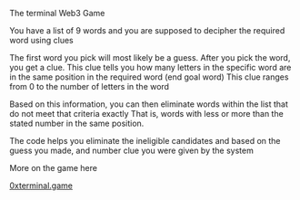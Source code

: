 The terminal Web3 Game

You have a list of 9 words and you are supposed to decipher the required word using clues

The first word you pick will most likely be a guess. 
After you pick the word, you get a clue.
This clue tells you how many letters in the specific word are in the same position in the required word (end goal word)
This clue ranges from 0 to the number of letters in the word

Based on this information, you can then eliminate words within the list that do not meet that criteria exactly
That is, words with less or more than the stated number in the same position.

The code helps you eliminate the ineligible candidates and based on the guess you made, and number clue you were given by the system

More on the game here

[0xterminal.game](0xterminal.game)

